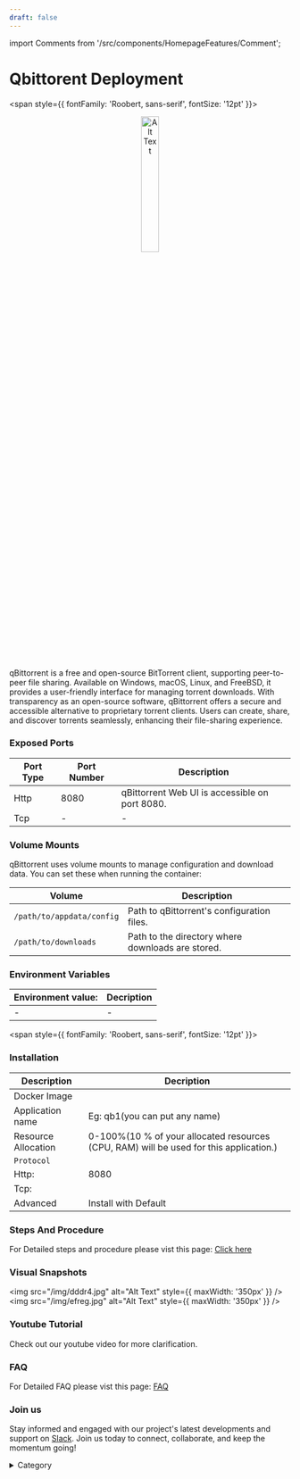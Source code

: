 ```yaml
---
draft: false
---
```

import Comments from '/src/components/HomepageFeatures/Comment';





# Qbittorent Deployment

<span style={{ fontFamily: 'Roobert, sans-serif', fontSize: '12pt' }}>

<p align="center">
  <img src="/img/seeb.jpg" alt="Alt Text" width="25%"/>
</p> 


qBittorrent is a free and open-source BitTorrent client, supporting peer-to-peer file sharing. Available on Windows, macOS, Linux, and FreeBSD, it provides a user-friendly interface for managing torrent downloads. With transparency as an open-source software, qBittorrent offers a secure and accessible alternative to proprietary torrent clients. Users can create, share, and discover torrents seamlessly, enhancing their file-sharing experience.

### Exposed Ports

| Port Type | Port Number | Description                               |
| --------- | ----------- | ----------------------------------------- |
| Http      | 8080        | qBittorrent Web UI is accessible on port 8080. |
| Tcp       | -           | -             |

### Volume Mounts

qBittorrent uses volume mounts to manage configuration and download data. You can set these when running the container:

| Volume                       | Description                                  |
| ---------------------------- | -------------------------------------------- |
| `/path/to/appdata/config`    | Path to qBittorrent's configuration files.  |
| `/path/to/downloads`         | Path to the directory where downloads are stored. |


### Environment Variables


|   **Environment value:**          | Decription                                                                                                               | 
| --------------------- | ------                                                                                                                   | 
|-       |  -                              |

</span>


<span style={{ fontFamily: 'Roobert, sans-serif', fontSize: '12pt' }}>

### Installation


|  Description          | Decription                                                                                                               | 
| --------------------- | ------                                                                                                                   | 
| Docker Image          |   | [qbittorent](https://hub.docker.com/r/linuxserver/qbittorrent)👈(click me,for the dockerhub image)                           |
| Application name      |  Eg: qb1(you can put any name)                                                                                        | 
| Resource Allocation   |  0-100%(10 % of your allocated resources (CPU, RAM) will be used for this application.)                                  | 
| `Protocol`            |                                                                                                                          | 
|  Http:                |     8080                                                                                                                     |
|  Tcp:                 |                                                                                                                        | 
|    Advanced           |    Install with Default                                                                                                  |




### Steps And Procedure

For Detailed steps and procedure please vist this page: [Click here](https://techscaleinfinite.github.io/introduction/cloud-float/Steps%20and%20procedure)



### Visual Snapshots
<img src="/img/dddr4.jpg" alt="Alt Text" style={{ maxWidth: '350px' }} /> <img src="/img/efreg.jpg" alt="Alt Text" style={{ maxWidth: '350px' }} />



### Youtube Tutorial&#x20;

Check out our youtube video for more clarification.



### FAQ

For Detailed FAQ please vist this page: [FAQ](https://techscaleinfinite.github.io/FAQ)

### Join us

Stay informed and engaged with our project's latest developments and support on [Slack](https://app.slack.com/client/T04QS32JX6E/C04QKEWE146). Join us today to connect, collaborate, and keep the momentum going!&#x20;

<details>

<summary>Category</summary>

Kubernetes, cloud computing, DevOps, cloud services, hosting platform, container orchestration, cloud infrastructure, cloud deployment, cloud management, cloud technology, cloud solutions, qbittorent

</details>

</span>


<Comments />